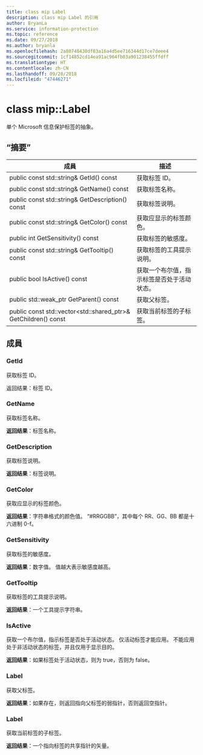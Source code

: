 ```yaml
---
title: class mip Label
description: class mip Label 的引用
author: BryanLa
ms.service: information-protection
ms.topic: reference
ms.date: 09/27/2018
ms.author: bryanla
ms.openlocfilehash: 2a80748430df83a16a4d5ee716344d17ce7deee4
ms.sourcegitcommit: 1cf14852cd14ea91ac964fb03a901238455ffdff
ms.translationtype: HT
ms.contentlocale: zh-CN
ms.lasthandoff: 09/28/2018
ms.locfileid: "47446271"
---
```

# <a name="class-miplabel"></a>class mip::Label 
单个 Microsoft 信息保护标签的抽象。
  
## <a name="summary"></a>“摘要”
 成員                        | 描述                                
--------------------------------|---------------------------------------------
 public const std::string& GetId() const  |  获取标签 ID。
 public const std::string& GetName() const  |  获取标签名称。
 public const std::string& GetDescription() const  |  获取标签说明。
 public const std::string& GetColor() const  |  获取应显示的标签颜色。
 public int GetSensitivity() const  |  获取标签的敏感度。
 public const std::string& GetTooltip() const  |  获取标签的工具提示说明。
 public bool IsActive() const  |  获取一个布尔值，指示标签是否处于活动状态。
public std::weak_ptr<Label> GetParent() const  |  获取父标签。
public const std::vector<std::shared_ptr<Label>>& GetChildren() const  |  获取当前标签的子标签。
  
## <a name="members"></a>成員
  
### <a name="getid"></a>GetId
获取标签 ID。

  
返回结果：标签 ID。
  
### <a name="getname"></a>GetName
获取标签名称。

  
**返回结果**：标签名称。
  
### <a name="getdescription"></a>GetDescription
获取标签说明。

  
**返回结果**：标签说明。
  
### <a name="getcolor"></a>GetColor
获取应显示的标签颜色。

  
**返回结果**：字符串格式的颜色值。 “#RRGGBB”，其中每个 RR、GG、BB 都是十六进制 0-f。
  
### <a name="getsensitivity"></a>GetSensitivity
获取标签的敏感度。

  
**返回结果**：数字值。 值越大表示敏感度越高。
  
### <a name="gettooltip"></a>GetTooltip
获取标签的工具提示说明。

  
**返回结果**：一个工具提示字符串。
  
### <a name="isactive"></a>IsActive
获取一个布尔值，指示标签是否处于活动状态。
仅活动标签才能应用。 不能应用处于非活动状态的标签，并且仅用于显示目的。 

  
**返回结果**：如果标签处于活动状态，则为 true，否则为 false。
  
### <a name="label"></a>Label
获取父标签。

  
**返回结果**：如果存在，则返回指向父标签的弱指针，否则返回空指针。
  
### <a name="label"></a>Label
获取当前标签的子标签。

  
**返回结果**：一个指向标签的共享指针的矢量。